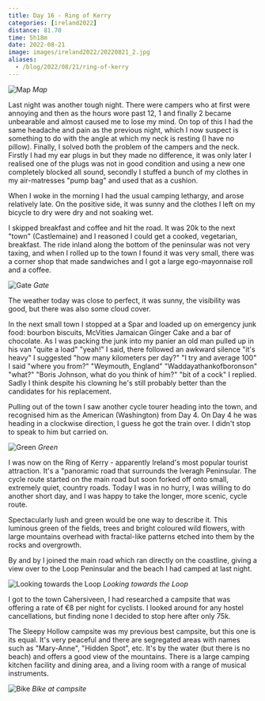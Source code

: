 ```yaml
--- 
title: Day 16 - Ring of Kerry
categories: [ireland2022]
distance: 81.70
time: 5h18m
date: 2022-08-21
image: images/ireland2022/20220821_2.jpg
aliases:
  - /blog/2022/08/21/ring-of-kerry
---
```


![Map](/images/ireland2022/20220821_map.jpg) 
*Map*

Last night was another tough night. There were campers who at first were
annoying and then as the hours wore past 12, 1 and finally 2 became unbearable
and almost caused me to lose my mind. On top of this I had the same headache
and pain as the previous night, which I now suspect is something to do with
the angle at which my neck is resting (I have no pillow). Finally, I solved
both the problem of the campers and the neck. Firstly I had my ear plugs in
but they made no difference, it was only later I realised one of the plugs was
not in good condition and using a new one completely blocked all sound,
secondly I stuffed a bunch of my clothes in my air-matresses "pump bag" and
used that as a cushion.

When I woke in the morning I had the usual camping lethargy, and arose
relatively late. On the positive side, it was sunny and the clothes I left on
my bicycle to dry were dry and not soaking wet.

I skipped breakfast and coffee and hit the road. It was 20k to the next "town"
(Castlemaine) and I reasoned I could get a cooked, vegetarian, breakfast. The
ride inland along the bottom of the peninsular was not very taxing, and when I
rolled up to the town I found it was very small, there was a corner shop that
made sandwiches and I got a large ego-mayonnaise roll and a coffee.

![Gate](/images/ireland2022/20220821_1.jpg) 
*Gate*

The weather today was close to perfect, it was sunny, the visibility was good,
but there was also some cloud cover.

In the next small town I stopped at a Spar and loaded up on emergency junk
food: bourbon biscuits, McVities Jamaican Ginger Cake and a bar of chocolate.
As I was packing the junk into my panier an old man pulled up in his van "quite a
load" "yeah!" I said, there followed an awkward silence "it's heavy" I
suggested "how many kilometers per day?" "I try and average 100" I said "where
you from?" "Weymouth, England" "Waddayathankofboronson" "what?" "Boris
Johnson, what do you think of him?" "bit of a cock" I replied. Sadly I think
despite his clowning he's still probably better than the candidates for his
replacement.

Pulling out of the town I saw another cycle tourer heading into the town, and
recognised him as the American (Washington) from Day 4. On Day 4 he was
heading in a clockwise direction, I guess he got the train over. I didn't stop
to speak to him but carried on.

![Green](/images/ireland2022/20220821_2.jpg) 
*Green*

I was now on the Ring of Kerry - apparently Ireland's most popular tourist
attraction. It's a "panoramic road that surrounds the Iveragh Peninsular. The
cycle route started on the main road but soon forked off onto small, extremely
quiet, country roads. Today I was in no hurry, I was willing to do another
short day, and I was happy to take the longer, more scenic, cycle route.

Spectacularly lush and green would be one way to describe it. This luminous
green of the fields, trees and bright coloured wild flowers, with large
mountains overhead with fractal-like patterns etched into them by the rocks
and overgrowth.

By and by I joined the main road which ran directly on the coastline, giving a
view over to the Loop Peninsular and the beach I had camped at last night.

![Looking towards the Loop](/images/ireland2022/20220821_3.jpg) 
*Looking towards the Loop*

I got to the town Cahersiveen, I had researched a campsite that was offering a
rate of €8 per night for cyclists. I looked around for any hostel
cancellations, but finding none I decided to stop here after only 75k.

The Sleepy Hollow campsite was my previous best campsite, but this one is its
equal. It's very peaceful and there are segregated areas with names such as
"Mary-Anne", "Hidden Spot", etc. It's by the water (but there is no beach) and
offers a good view of the mountains. There is a large camping kitchen facility
and dining area, and a living room with a range of musical instruments.

![Bike](/images/ireland2022/20220821_4.jpg) 
*Bike at campsite*




